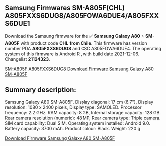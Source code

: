 <h2>Samsung Firmwares SM-A805F(CHL) A805FXXS6DUG8/A805FOWA6DUE4/A805FXXS6DUE1</h2>
Download the Samsung firmware for the ✅ <strong>Samsung Galaxy A80 </strong> ⭐ <strong>SM-A805F</strong> with product code <strong>CHL</strong> <strong> from Chile</strong>. This firmware has version number PDA <strong>A805FXXS6DUG8</strong> and CSC A805FOWA6DUE4. The operating system of this firmware is Android R , with build date 2021-12-06. Changelist <strong>21124323</strong>.


[SM-A805F](https://samfirm.shop/samsung/model/SM-A805F)
[A805FXXS6DUG8](https://samfirm.shop/samsung/pda/A805FXXS6DUG8)
[Download Firmware Samsung Galaxy A80 SM-A805F](https://samfirm.shop/samsung/firmware/480608)
<h2>Summary description:</h2>
<p>Samsung Galaxy A80 SM-A805F. Display diagonal: 17 cm (6.7"), Display resolution: 1080 x 2400 pixels, Display type: SAMOLED. Processor frequency: 2.2 GHz. RAM capacity: 8 GB, Internal storage capacity: 128 GB. Rear camera resolution (numeric): 48 MP, Rear camera type: Triple camera. SIM card capability: Dual SIM. Operating system installed: Android 9.0. Battery capacity: 3700 mAh. Product colour: Black. Weight: 220 g</p>


[Download Firmware Samsung Galaxy A80 SM-A805F](https://samfirm.shop/samsung/firmware/480608)
